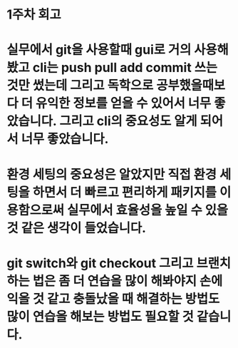 # 1주차 회고

# 실무에서 git을 사용할때 gui로 거의 사용해봤고 cli는 push pull add commit 쓰는 것만 썼는데 그리고 독학으로 공부했을때보다 더 유익한 정보를 얻을 수 있어서 너무 좋았습니다. 그리고 cli의 중요성도 알게 되어서 너무 좋았습니다.

# 환경 세팅의 중요성은 알았지만 직접 환경 세팅을 하면서 더 빠르고 편리하게 패키지를 이용함으로써 실무에서 효율성을 높일 수 있을 것 같은 생각이 들었습니다.

# git switch와 git checkout 그리고 브랜치 하는 법은 좀 더 연습을 많이 해봐야지 손에 익을 것 같고 충돌났을 때 해결하는 방법도 많이 연습을 해보는 방법도 필요할 것 같습니다.
